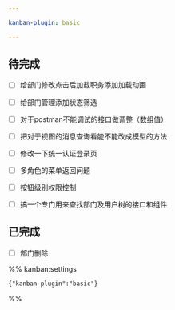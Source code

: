 ```yaml
---

kanban-plugin: basic

---
```


## 待完成

- [ ] 给部门修改点击后加载职务添加加载动画
- [ ] 给部门管理添加状态筛选
- [ ] 对于postman不能调试的接口做调整（数组值）
- [ ] 把对于视图的消息查询看能不能改成模型的方法
- [ ] 修改一下统一认证登录页
- [ ] 多角色的菜单返回问题
- [ ] 按钮级别权限控制
- [ ] 搞一个专门用来查找部门及用户树的接口和组件


## 已完成

- [ ] 部门删除




%% kanban:settings
```
{"kanban-plugin":"basic"}
```
%%